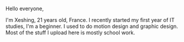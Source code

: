 Hello everyone,

I'm Xeshing, 21 years old, France. I recently started my first year of IT studies, I'm a beginner. I used to do motion design and graphic design. Most of the stuff I upload here is mostly school work.

